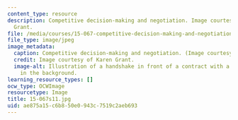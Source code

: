 ```yaml
---
content_type: resource
description: Competitive decision-making and negotiation. Image courtesy of Karen
  Grant.
file: /media/courses/15-067-competitive-decision-making-and-negotiation-spring-2011/ae875a15c6b850e0943c7519c2aeb693_15-067s11.jpg
file_type: image/jpeg
image_metadata:
  caption: Competitive decision-making and negotiation. (Image courtesy of Karen Grant.)
  credit: Image courtesy of Karen Grant.
  image-alt: Illustration of a handshake in front of a contract with a city skyline
    in the background.
learning_resource_types: []
ocw_type: OCWImage
resourcetype: Image
title: 15-067s11.jpg
uid: ae875a15-c6b8-50e0-943c-7519c2aeb693
---
```


